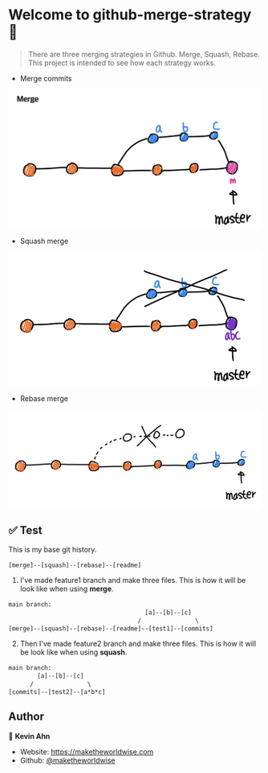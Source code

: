 # Welcome to github-merge-strategy 👋

> There are three merging strategies in Github. Merge, Squash, Rebase. This project is intended to see how each strategy works.

- Merge commits

![](/docs/images/merge.png)

- Squash merge

![](/docs/images/squash.png)

- Rebase merge

![](/docs/images/rebase.png)

## ✅ Test

This is my base git history.

```shell
[merge]--[squash]--[rebase]--[readme]
```

1. I've made feature1 branch and make three files. This is how it will be look like when using **merge**.

```shell
main branch:
                                      [a]--[b]--[c]
                                    /               \
[merge]--[squash]--[rebase]--[readme]--[test1]--[commits]
```

2. Then I've made feature2 branch and make three files. This is how it will be look like when using **squash**.

```shell
main branch:
        [a]--[b]--[c]
      /               \
[commits]--[test2]--[a*b*c]
```

## Author

👤 **Kevin Ahn**

- Website: https://maketheworldwise.com
- Github: [@maketheworldwise](https://github.com/maketheworldwise)
